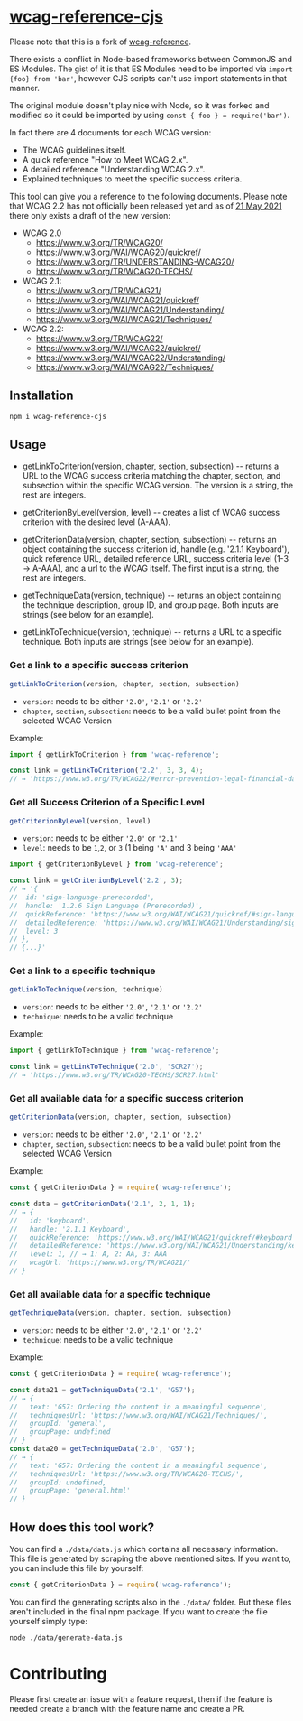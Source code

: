 # [wcag-reference-cjs](https://www.npmjs.com/package/wcag-reference-cjs)

Please note that this is a fork of [wcag-reference](https://github.com/Zauberbutter/wcag-reference).

There exists a conflict in Node-based frameworks between CommonJS and ES Modules. The gist of it is that ES Modules
need to be imported via `import {foo} from 'bar'`, however CJS scripts can't use import statements in that manner.

The original module doesn't play nice with Node, so it was forked and modified so it could be imported by using `const { foo } = require('bar')`.

In fact there are 4 documents for each WCAG version:
* The WCAG guidelines itself.
* A quick reference "How to Meet WCAG 2.x".
* A detailed reference "Understanding WCAG 2.x".
* Explained techniques to meet the specific success criteria.

This tool can give you a reference to the following documents. Please note that WCAG 2.2 has not officially been released yet and as of [21 May 2021](https://www.w3.org/TR/WCAG22/) there only exists a draft of the new version:
* WCAG 2.0
    * https://www.w3.org/TR/WCAG20/
    * https://www.w3.org/WAI/WCAG20/quickref/
    * https://www.w3.org/TR/UNDERSTANDING-WCAG20/
    * https://www.w3.org/TR/WCAG20-TECHS/
* WCAG 2.1:
    * https://www.w3.org/TR/WCAG21/
    * https://www.w3.org/WAI/WCAG21/quickref/
    * https://www.w3.org/WAI/WCAG21/Understanding/
    * https://www.w3.org/WAI/WCAG21/Techniques/
* WCAG 2.2:
    * https://www.w3.org/TR/WCAG22/
    * https://www.w3.org/WAI/WCAG22/quickref/
    * https://www.w3.org/WAI/WCAG22/Understanding/
    * https://www.w3.org/WAI/WCAG22/Techniques/


## Installation

```sh
npm i wcag-reference-cjs
```

## Usage

* getLinkToCriterion(version, chapter, section, subsection) -- returns a URL to the WCAG success criteria matching the chapter, section, and subsection within the specific WCAG version. The version is a string, the rest are integers.

* getCriterionByLevel(version, level) -- creates a list of WCAG success criterion with the desired level (A-AAA).

* getCriterionData(version, chapter, section, subsection) -- returns an object containing the success criterion id, handle (e.g. '2.1.1 Keyboard'), quick reference URL, detailed reference URL, success criteria level (1-3 -> A-AAA), and a url to the WCAG itself. The first input is a string, the rest are integers.

* getTechniqueData(version, technique) -- returns an object containing the technique description, group ID, and group page. Both inputs are strings (see below for an example).

* getLinkToTechnique(version, technique) -- returns a URL to a specific technique. Both inputs are strings (see below for an example).

### Get a link to a specific success criterion

```js
getLinkToCriterion(version, chapter, section, subsection)
```

* `version`: needs to be either `'2.0'`, `'2.1'` or `'2.2'`
* `chapter`, `section`, `subsection`: needs to be a valid bullet point from the selected WCAG Version

Example:

```js
import { getLinkToCriterion } from 'wcag-reference';

const link = getLinkToCriterion('2.2', 3, 3, 4);
// → 'https://www.w3.org/TR/WCAG22/#error-prevention-legal-financial-data'
```

### Get all Success Criterion of a Specific Level
```js
getCriterionByLevel(version, level)
```
* `version`: needs to be either `'2.0'` or `'2.1'`
* `level`: needs to be `1`,`2`, or `3` (1 being `'A'` and 3 being `'AAA'`

```js
import { getCriterionByLevel } from 'wcag-reference';

const link = getCriterionByLevel('2.2', 3);
// → '{
//  id: 'sign-language-prerecorded',
// 	handle: '1.2.6 Sign Language (Prerecorded)',
// 	quickReference: 'https://www.w3.org/WAI/WCAG21/quickref/#sign-language-prerecorded',
// 	detailedReference: 'https://www.w3.org/WAI/WCAG21/Understanding/sign-language-prerecorded.html',
// 	level: 3
// },
// {...}'
```


### Get a link to a specific technique

```js
getLinkToTechnique(version, technique)
```

* `version`: needs to be either `'2.0'`, `'2.1'` or `'2.2'`
* `technique`: needs to be a valid technique

Example:

```js
import { getLinkToTechnique } from 'wcag-reference';

const link = getLinkToTechnique('2.0', 'SCR27');
// → 'https://www.w3.org/TR/WCAG20-TECHS/SCR27.html'
```

### Get all available data for a specific success criterion

```js
getCriterionData(version, chapter, section, subsection)
```

* `version`: needs to be either `'2.0'`, `'2.1'` or `'2.2'`
* `chapter`, `section`, `subsection`: needs to be a valid bullet point from the selected WCAG Version

Example:

```js
const { getCriterionData } = require('wcag-reference');

const data = getCriterionData('2.1', 2, 1, 1);
// → {
//   id: 'keyboard',
//   handle: '2.1.1 Keyboard',
//   quickReference: 'https://www.w3.org/WAI/WCAG21/quickref/#keyboard',
//   detailedReference: 'https://www.w3.org/WAI/WCAG21/Understanding/keyboard.html',
//   level: 1, // → 1: A, 2: AA, 3: AAA
//   wcagUrl: 'https://www.w3.org/TR/WCAG21/'
// }
```

### Get all available data for a specific technique

```js
getTechniqueData(version, chapter, section, subsection)
```

* `version`: needs to be either `'2.0'`, `'2.1'` or `'2.2'`
* `technique`: needs to be a valid technique

Example:

```js
const { getCriterionData } = require('wcag-reference');

const data21 = getTechniqueData('2.1', 'G57');
// → {
//   text: 'G57: Ordering the content in a meaningful sequence',
//   techniquesUrl: 'https://www.w3.org/WAI/WCAG21/Techniques/',
//   groupId: 'general',
//   groupPage: undefined
// }
const data20 = getTechniqueData('2.0', 'G57');
// → {
//   text: 'G57: Ordering the content in a meaningful sequence',
//   techniquesUrl: 'https://www.w3.org/TR/WCAG20-TECHS/',
//   groupId: undefined,
//   groupPage: 'general.html'
// }
```

## How does this tool work?

You can find a `./data/data.js` which contains all necessary information. This file is generated by scraping the above mentioned sites. If you want to, you can include this file by yourself:

```js
const { getCriterionData } = require('wcag-reference');
```

You can find the generating scripts also in the `./data/` folder. But these files aren't included in the final npm package. If you want to create the file yourself simply type:

```sh
node ./data/generate-data.js
```


# Contributing

Please first create an issue with a feature request, then if the feature is needed create a branch with the feature name and create a PR.

